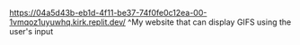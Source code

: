 https://04a5d43b-eb1d-4f11-be37-74f0fe0c12ea-00-1vmqoz1uyuwhq.kirk.replit.dev/
^My website that can display GIFS using the user's input
